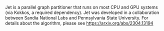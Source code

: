 Jet is a parallel graph partitioner that runs on most CPU and GPU systems (via Kokkos, a required dependency).
Jet was developed in a collaboration between Sandia National Labs and Pennsylvania State University.
For details about the algorithm, please see https://arxiv.org/abs/2304.13194
